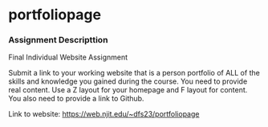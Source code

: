# portfoliopage
### Assignment Descripttion 

Final Individual Website Assignment 

Submit a link to your working website that is a person portfolio of ALL of the skills and knowledge you gained during the course.  You need to provide real content.  Use a Z layout for your homepage and F layout for content.   You also need to provide a link to Github.


Link to website: https://web.njit.edu/~dfs23/portfoliopage